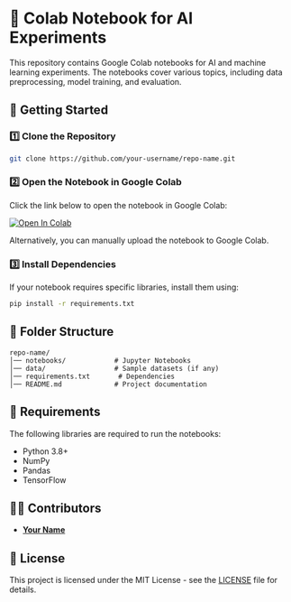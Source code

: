 # 📌 Colab Notebook for AI Experiments

This repository contains Google Colab notebooks for AI and machine learning experiments. The notebooks cover various topics, including data preprocessing, model training, and evaluation.

## 🚀 Getting Started

### 1️⃣ Clone the Repository
```bash
git clone https://github.com/your-username/repo-name.git
```

### 2️⃣ Open the Notebook in Google Colab
Click the link below to open the notebook in Google Colab:

[![Open In Colab](https://colab.research.google.com/assets/colab-badge.svg)](https://colab.research.google.com/github/your-username/repo-name/blob/main/your-notebook.ipynb)

Alternatively, you can manually upload the notebook to Google Colab.

### 3️⃣ Install Dependencies
If your notebook requires specific libraries, install them using:
```bash
pip install -r requirements.txt
```

## 📂 Folder Structure
```
repo-name/
│── notebooks/            # Jupyter Notebooks
│── data/                 # Sample datasets (if any)
│── requirements.txt       # Dependencies
│── README.md             # Project documentation
```

## 📜 Requirements
The following libraries are required to run the notebooks:
- Python 3.8+
- NumPy
- Pandas
- TensorFlow

## 👨‍💻 Contributors
- **[Your Name](https://github.com/your-username)**

## 📄 License
This project is licensed under the MIT License - see the [LICENSE](LICENSE) file for details.
